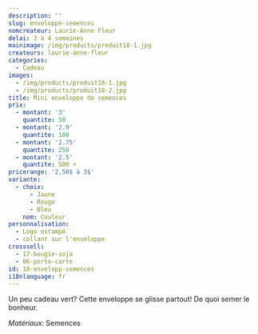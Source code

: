 ```yaml
---
description: ''
slug: enveloppe-semences
nomcreateur: Laurie-Anne Fleur
delai: 3 à 4 semaines
mainimage: /img/products/produit18-1.jpg
createurs: laurie-anne-fleur
categories:
  - Cadeau
images:
  - /img/products/produit18-1.jpg
  - /img/products/produit18-2.jpg
title: Mini enveloppe de semences
prix:
  - montant: '3'
    quantite: 50
  - montant: '2.9'
    quantite: 100
  - montant: '2.75'
    quantite: 250
  - montant: '2.5'
    quantite: 500 +
pricerange: '2,50$ à 3$'
variante:
  - choix:
      - Jaune
      - Rouge
      - Bleu
    nom: Couleur
personnalisation:
  - Logo estampé
  - collant sur l'enveloppe
crosssell:
  - 17-bougie-soja
  - 06-porte-carte
id: 18-envelopp-semences
i18nlanguage: fr
---
```

Un peu cadeau vert? Cette enveloppe se glisse partout! De quoi semer le bonheur.

_Matériaux_: Semences

